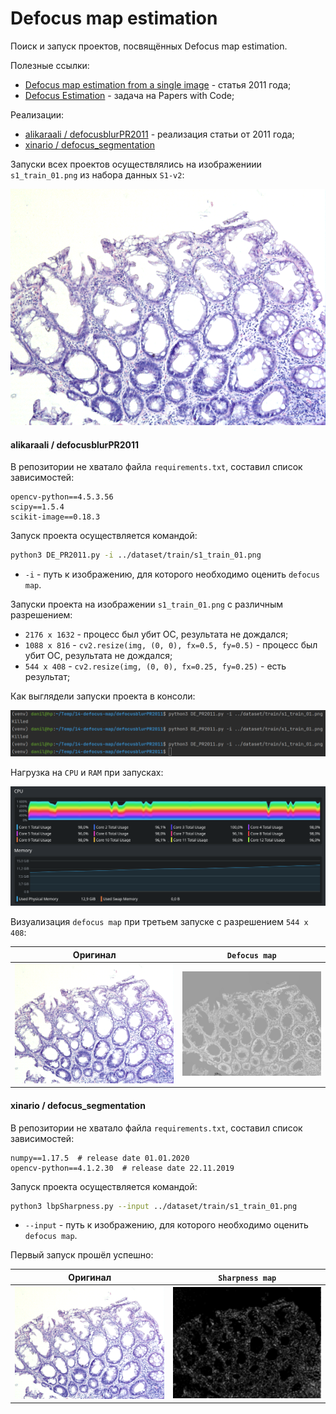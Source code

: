 # Defocus map estimation
Поиск и запуск проектов, посвящённых Defocus map estimation.

Полезные ссылки:
- [Defocus map estimation from a single image](https://www.sciencedirect.com/science/article/abs/pii/S003132031100094X) - статья 2011 года;
- [Defocus Estimation](https://paperswithcode.com/task/defocus-estimation) - задача на Papers with Code;

Реализации:
- [alikaraali / defocusblurPR2011](https://github.com/alikaraali/defocusblurPR2011) - реализация статьи от 2011 года;
- [xinario / defocus_segmentation](https://github.com/xinario/defocus_segmentation)

Запуски всех проектов осуществлялись на изображениии `s1_train_01.png` из набора данных `S1-v2`:

![](assets/readme-images/01-s1-train-01.png)

#### alikaraali / defocusblurPR2011

В репозитории не хватало файла `requirements.txt`, составил список зависимостей:
```
opencv-python==4.5.3.56
scipy==1.5.4
scikit-image==0.18.3
```

Запуск проекта осуществляется командой:
```bash
python3 DE_PR2011.py -i ../dataset/train/s1_train_01.png
```
- `-i` - путь к изображению, для которого необходимо оценить `defocus map`.

Запуски проекта на изображении `s1_train_01.png` с различным разрешением:
- `2176 x 1632` - процесс был убит ОС, результата не дождался;
- `1088 x 816` - `cv2.resize(img, (0, 0), fx=0.5, fy=0.5)` - процесс был убит ОС, результата не дождался;
- `544 x 408` - `cv2.resize(img, (0, 0), fx=0.25, fy=0.25)` - есть результат;

Как выглядели запуски проекта в консоли:

![](assets/readme-images/02-three-launches.png)

Нагрузка на `CPU` и `RAM` при запусках:

![](assets/readme-images/03-cpu-ram.png)

Визуализация `defocus map` при третьем запуске с разрешением `544 x 408`:

| Оригинал                                     | `Defocus map`                                         |
|----------------------------------------------|-------------------------------------------------------|
| ![](assets/readme-images/01-s1-train-01.png) | ![](assets/readme-images/04-s1-train-01.png-bmap.png) |

#### xinario / defocus_segmentation

В репозитории не хватало файла `requirements.txt`, составил список зависимостей:
```
numpy==1.17.5  # release date 01.01.2020
opencv-python==4.1.2.30  # release date 22.11.2019
```

Запуск проекта осуществляется командой:
```bash
python3 lbpSharpness.py --input ../dataset/train/s1_train_01.png
```
- `--input` - путь к изображению, для которого необходимо оценить `defocus map`.

Первый запуск прошёл успешно:

| Оригинал                                     | `Sharpness map`                                |
|----------------------------------------------|------------------------------------------------|
| ![](assets/readme-images/01-s1-train-01.png) | ![](assets/readme-images/05-sharpness-map.png) |
 
